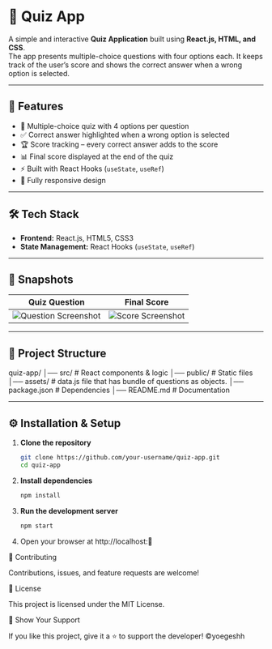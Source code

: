 # 📝 Quiz App

A simple and interactive **Quiz Application** built using **React.js, HTML, and CSS**.  
The app presents multiple-choice questions with four options each. It keeps track of the user’s score and shows the correct answer when a wrong option is selected.  

---

## 🚀 Features
- 🎯 Multiple-choice quiz with 4 options per question  
- ✅ Correct answer highlighted when a wrong option is selected  
- 🏆 Score tracking – every correct answer adds to the score  
- 📊 Final score displayed at the end of the quiz  
- ⚡ Built with React Hooks (`useState`, `useRef`)  
- 📱 Fully responsive design  

---

## 🛠️ Tech Stack
- **Frontend:** React.js, HTML5, CSS3  
- **State Management:** React Hooks (`useState`, `useRef`)  

---

## 📸 Snapshots

| Quiz Question | Final Score |
|---------------|-------------|
| ![Question Screenshot](./assets/question.png) | ![Score Screenshot](./assets/score.png) |

---

## 📂 Project Structure
quiz-app/
│── src/ # React components & logic
│── public/ # Static files
│── assets/ # data.js file that has bundle of questions as objects.
│── package.json # Dependencies
│── README.md # Documentation


---

## ⚙️ Installation & Setup

1. **Clone the repository**
   ```bash
   git clone https://github.com/your-username/quiz-app.git
   cd quiz-app

2. **Install dependencies**
   ```bash
   npm install

3. **Run the development server**
   ```bash
   npm start

4. Open your browser at http://localhost:🎉

🤝 Contributing

Contributions, issues, and feature requests are welcome!

📜 License

This project is licensed under the MIT License.

🌟 Show Your Support

If you like this project, give it a ⭐ to support the developer! ©yoegeshh

